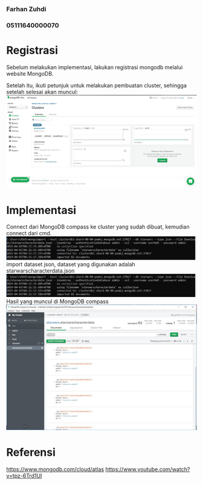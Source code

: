 ### Farhan Zuhdi
### 05111640000070

# Registrasi
  Sebelum melakukan implementasi, lakukan registrasi mongodb melalui website MongoDB.

  Setelah itu, ikuti petunjuk untuk melakukan pembuatan cluster, sehingga setelah selesai akan muncul:
  ![alt](https://github.com/trus25/Basis-Data-Terdistribusi/blob/master/Tugas-Implementasi-MongoDB/Screenshoot/cluster.JPG)
  
# Implementasi  
  Connect dari MongoDB compass ke cluster yang sudah dibuat, kemudian connect dari cmd.
  ![alt](https://github.com/trus25/Basis-Data-Terdistribusi/blob/master/Tugas-Implementasi-MongoDB/Screenshoot/connect%20ke%20cluster.JPG)
  import dataset json, dataset yang digunakan adalah starwarscharacterdata.json
  ![alt](https://github.com/trus25/Basis-Data-Terdistribusi/blob/master/Tugas-Implementasi-MongoDB/Screenshoot/importdata.JPG)
  Hasil yang muncul di MongoDB compass
  ![alt](https://github.com/trus25/Basis-Data-Terdistribusi/blob/master/Tugas-Implementasi-MongoDB/Screenshoot/compass.JPG)
  
# Referensi
  https://www.mongodb.com/cloud/atlas
  https://www.youtube.com/watch?v=tpz-6Trd1UI
